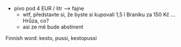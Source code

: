 - pivo pod 4 EUR / litr --> fajne
    - wtf, představte si, že byste si kupovali 1,5 l Braníku za 150 Kč ... Hrůza, co?
    - asi ze mě bude abstinent


Finnish word: kesto, pussi, kestopussi
